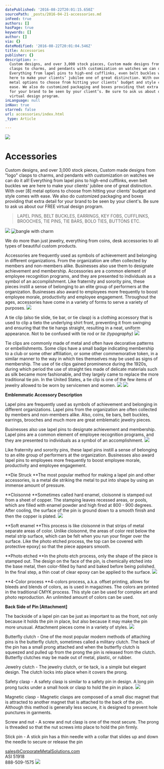```yaml
---
datePublished: '2016-08-22T20:01:15.650Z'
sourcePath: _posts/2016-04-21-accessories.md
inFeed: true
authors: []
hasPage: true
keywords: []
author: []
via: {}
dateModified: '2016-08-22T20:01:04.546Z'
title: Accessories
publisher: {}
description: >-
  Custom designs, and over 3,000 stock pieces, Custom made designs from “logo”
  clasps to charms, and pendants with customization on watches we can do it all!
  Everything from lapel pins to high-end cufflinks, even belt buckles we are
  here to make your clients’ jubilee one of great distinction. With over [8]
  metal options to choose from hitting your clients’ budget and style comes with
  ease. We also do customized packaging and boxes providing that extra detail
  for your brand to be seen by your client’s. Be sure to ask us about our FREE
  virtual design program.
inLanguage: null
inNav: true
starred: false
url: accessories/index.html
_type: Article

---
```

![](https://the-grid-user-content.s3-us-west-2.amazonaws.com/0155cc10-6ac5-45f8-9e12-12ac0036defa.jpg)

# Accessories

Custom designs, and over 3,000 stock pieces, Custom made designs from "logo" clasps to charms, and pendants with customization on watches we can do it all! Everything from lapel pins to high-end cufflinks, even belt buckles we are here to make your clients' jubilee one of great distinction. With over \[8\] metal options to choose from hitting your clients' budget and style comes with ease. We also do customized packaging and boxes providing that extra detail for your brand to be seen by your client's. Be sure to ask us about our FREE virtual design program.

> LAPEL PINS, BELT BUCKLES, EARRINGS, KEY FOBS, CUFFLINKS, BROOCHES, TIE PINS, TIE BARS, BOLO TIES, BUTTONS ETC.

![](https://s3-us-west-2.amazonaws.com/the-grid-img/p/19241b4d722c7b625c24812034a0423b80a58dd5.jpg)
![bangle with charm](https://the-grid-user-content.s3-us-west-2.amazonaws.com/12fbbd87-97b0-4235-95c7-4de23ea3506d.jpg)

We do more than just jewelry, everything from coins, desk accessories to all types of beautiful custom products.

Accessories are frequently used as symbols of achievement and belonging in different organizations. From the organization are often collected by members and non-members alike. Businesses also use them to designate achievement and membership. Accessories are a common element of employee recognition programs, and they are presented to individuals as a symbol of an accomplishment. Like fraternity and sorority pins, these pieces instill a sense of belonging to an elite group of performers at the organization. Businesses also award to employees more frequently to boost employee morale, productivity and employee engagement. Throughout the ages, accessories have come in a variety of forms to serve a variety of purposes.
![](https://s3-us-west-2.amazonaws.com/the-grid-img/p/ff3cfccd3e7eede2f082b62b88335ceb29688e04.png)

A tie clip (also tie slide, tie bar, or tie clasp) is a clothing accessory that is used to clip a tieto the underlying shirt front, preventing it from swinging and ensuring that the tie hangs straight, resulting in a neat, uniform appearance. Not to be confused with tie rod or _tie (typography)_
![](https://the-grid-user-content.s3-us-west-2.amazonaws.com/4e4cc136-7c0e-4cd3-bc51-c33a4c6654b3.jpg)

Tie clips are commonly made of metal and often have decorative patterns or embellishments. Some clips have a small badge indicating membership to a club or some other affiliation, or some other commemorative token, in a similar manner to the way in which ties themselves may be used as signs of membership. The use of tie clips gained prominence during the 1920s, during which period the use of straight ties made of delicate materials such as silk became more fashionable, and they largely came to replace the more traditional tie pin. In the United States, a tie clip is one of the few items of jewelry allowed to be worn by servicemen and women.
![](https://the-grid-user-content.s3-us-west-2.amazonaws.com/bf1344d3-287d-4868-a8a0-2113a66f2e61.jpg)
![](https://s3-us-west-2.amazonaws.com/the-grid-img/p/c31d46972f7bd5166f12e3a3a72aa68e715e5fc3.jpg)

**Emblemmatic Accessory Description**

Lapel pins are frequently used as symbols of achievement and belonging in different organizations. Lapel pins from the organization are often collected by members and non-members alike. Also, coins, tie bars, belt buckles, earrings, brooches and much more are great emblematic jewelry pieces.

Businesses also use lapel pins to designate achievement and membership. Lapel pins are a common element of employee recognition programs, and they are presented to individuals as a symbol of an accomplishment.
![](https://the-grid-user-content.s3-us-west-2.amazonaws.com/52dd4d33-76e1-40cf-b1bf-67bb1b31a226.jpg)

Like fraternity and sorority pins, these lapel pins instill a sense of belonging to an elite group of performers at the organization. Businesses also award lapel pins to employees more frequently to boost employee morale, productivity and employee engagement.

**Die Struck **The most popular method for making a lapel pin and other accessories, is a metal die striking the metal to put into shape by using an immense amount of pressure.

**Cloisonné **Sometimes called hard enamel, cloisonné is stamped out from a sheet of copper. The stamping leaves recessed areas, or pools, which are filled with enamel powder and high fired at 800 - 900 degrees. After cooling, the surface of the pin is ground down to a smooth finish and then the copper is plated.
![](https://the-grid-user-content.s3-us-west-2.amazonaws.com/751f2611-1785-4a21-872a-d265f21f3057.jpg)

**Soft enamel **This process is like cloisonné in that strips of metal separate areas of color. Unlike cloisonné, the areas of color rest below the metal strip surface, which can be felt when you run your finger over the surface. Like the photo etched process, the top can be covered with protective epoxy\] so that the piece appears smooth.

**Photo etched **In the photo etch process, only the shape of the piece is stamped out. The design on the face of the pin, is chemically etched into the base metal, then color-filled by hand and baked before being polished. In the final step, a thin coat of clear epoxy can be applied to the surface.
![](https://the-grid-user-content.s3-us-west-2.amazonaws.com/7d0b30b0-60e9-4c19-a243-dae603f982c9.jpg)

**4-Color process **4-colors process, a.k.a. offset printing, allows for bleeds and blends of colors, as is used in magazines. The colors are printed in the traditional CMYK process. This style can be used for complex art and photo reproduction. An unlimited amount of colors can be used.

**Back Side of Pin \[Attachment\]**

The backside of a lapel pin can be just as important to as the front, not only because it holds the pin in place, but also because it may make the pin more unusual. Attachment pieces come in a variety of styles.
![](https://the-grid-user-content.s3-us-west-2.amazonaws.com/63d4c912-6900-43cd-bdd4-5ca7947387e9.jpg)

Butterfly clutch - One of the most popular modern methods of attaching pins is the butterfly clutch, sometimes called a military clutch. The back of the pin has a small prong attached and when the butterfly clutch is squeezed and pulled up from the prong the pin is released from the clutch. Butterfly clutches may be made out of metal, plastic, or rubber.

Jewelry clutch - The jewelry clutch, or tie tack, is a simple but elegant design. The clutch locks into place when it covers the prong.

Safety clasp - A safety clasp is similar to a safety pin in design. A long pin prong tucks under a small hook or clasp to hold the pin in place.
![](https://the-grid-user-content.s3-us-west-2.amazonaws.com/85389570-d925-490c-992e-44b24f0a50a7.jpg)

Magnetic clasp - Magnetic clasps are composed of a small disc magnet that is attracted to another magnet that is attached to the back of the pin. Although this method is generally less secure, it is designed to prevent hole punctures in garments.

Screw and nut - A screw and nut clasp is one of the most secure. The prong is threaded so that the nut screws into place to hold the pin firmly.

Stick pin - A stick pin has a thin needle with a collar that slides up and down the needle to secure or release the pin

sales@CorporateMetalSolutions.com  
ASI 51918   
888-509-1575
![](https://the-grid-user-content.s3-us-west-2.amazonaws.com/860cff8c-72bc-4c54-9bb3-e9f596656318.jpg)